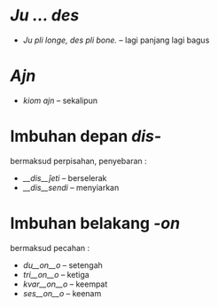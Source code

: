 # *Ju … des*

- *Ju pli longe, des pli bone.* – lagi panjang lagi bagus
 

# *Ajn*

- *kiom ajn* – sekalipun
 

# Imbuhan depan *dis-*

bermaksud perpisahan, penyebaran :

- *__dis__ĵeti* – berselerak
- *__dis__sendi* – menyiarkan
 

# Imbuhan belakang *-on*

bermaksud pecahan :

- *du__on__o*   – setengah
- *tri__on__o*  – ketiga
- *kvar__on__o* – keempat
- *ses__on__o*  – keenam
 

